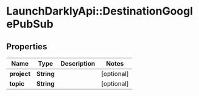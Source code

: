 # LaunchDarklyApi::DestinationGooglePubSub

## Properties
Name | Type | Description | Notes
------------ | ------------- | ------------- | -------------
**project** | **String** |  | [optional] 
**topic** | **String** |  | [optional] 


